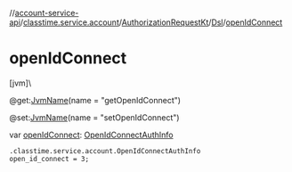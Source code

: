 //[account-service-api](../../../../index.md)/[classtime.service.account](../../index.md)/[AuthorizationRequestKt](../index.md)/[Dsl](index.md)/[openIdConnect](open-id-connect.md)

# openIdConnect

[jvm]\

@get:[JvmName](https://kotlinlang.org/api/latest/jvm/stdlib/kotlin.jvm/-jvm-name/index.html)(name = &quot;getOpenIdConnect&quot;)

@set:[JvmName](https://kotlinlang.org/api/latest/jvm/stdlib/kotlin.jvm/-jvm-name/index.html)(name = &quot;setOpenIdConnect&quot;)

var [openIdConnect](open-id-connect.md): [OpenIdConnectAuthInfo](../../-open-id-connect-auth-info/index.md)

<code>.classtime.service.account.OpenIdConnectAuthInfo open_id_connect = 3;</code>
